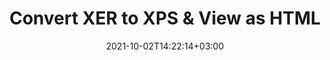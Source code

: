 ---
############################# Static ############################
layout: "autogen"
date: 2021-10-02T14:22:14+03:00
draft: false
path: "total/net/conversion/xer-to-xps/"

############################# Head ############################
head_title: "Convert XER to XPS in C# VB.NET & View as HTML"
head_description: "Code example to convert XER to XPS and 100+ other file formats in .NET (C#, VB.NET, ASP.NET & .NET Core) applications. Display the Converted XPS document as HTML viewer."

############################# Header ############################
title: "Convert XER to XPS & View as HTML"
description: "Programmatically convert XER to XPS in .NET applications using flexible options to customize the resultant document. Convert the complete document or specific pages based on page numbers or selective page ranges using the .NET document conversion library."

############################# SubMenu ############################
submenu:
    enable: false

############################# Content ############################
content:
    enable: true
    block:
    - title_left: "XER to XPS Conversion in C# .NET"
      content_left: |
          XER to XPS file conversion using C#. Add watermark and view the converted document as HTML without using any external software.

          -   Create **Converter** object to convert XER document
          -   Set the convert options for XPS format
          -   Call **Convert** method of **Converter** class instance for conversion to XPS
          -   Set options for HTML viewer
          -   Create **Viewer** object to view converted XPS as HTML
          
      title_right: "Convert Whole Document or Specific Pages"
      content_right: |
          You require `GroupDocs.Conversion` & `GroupDocs.Viewer` namespaces to convert between a wide range of popular document types such as PDF, Microsoft Word, Excel, PowerPoint, Project, Outlook, HTML, diagrams and image file formats. Explore other [.NET APIs for Office documents](https://products.conholdate.com/total/net/) as offered by Conholdate.Total.
          
          Get the respective assembly files from the [downloads](https://downloads.conholdate.com/total/net) or fetch the whole package from [Nuget](https://www.nuget.org/packages/Conholdate.Total/) to add 'Conholdate.Total` directly in your workspace.
          
      code: |
          ```cs {linenos=false}
          // Convert XER to XPS using GroupDocs.Conversion API
          // Create Converter object to convert XER document
          using (Converter converter = new Converter("input.xer"))
          {
              // set the convert options for XPS format
              var convertOptions = converter.GetPossibleConversions()["xps"].ConvertOptions;

              // convert to XPS format
              converter.Convert("output.xps", convertOptions);
          }

          // Set options for HTML viewer
          HtmlViewOptions viewOptions = HtmlViewOptions.ForEmbeddedResources("output{0}.html");

          // Create Viewer object to view converted XPS as HTML
          using (Viewer viewer = new Viewer("output.xps"))
          {
              viewer.View(viewOptions);
          }
          ```
    - title_left: "Add Watermark to Converted XPS in C#"
      content_left: |
          Accurately convert documents (XER to XPS) exactly as the original file and apply text or image watermarks to the converted document pages using C# .NET.

          -   Create **Converter** object to convert XER document
          -   Create new instance of **WatermarkOptions** class
          -   Specify watermark properties (color, width, text, image etc)
          -   Instantiate the proper **ConvertOptions** class
          -   Set **Watermark** property of the **ConvertOptions** instance
          -   Call **Convert** method of **Converter** class instance for conversion to XPS
        
      title_right: "Source Document Information Extraction"
      content_right: |
          The documents information extraction feature not only allows getting the basic information about the source document file but it also supports extracting some valuable file-format specific information such as project start and end dates of a Microsoft Project file, any printing restrictions on a PDF document, list of folders enclosed in an Outlook data file etc. 

          Convert popular document file formats on different operating systems such as Windows, Linux or macOS while using platforms such as Windows Azure, Mono and Xamarin.
          
      code: |
          ```cs {linenos=false}
          // Create Converter object to convert XER document
          using (Converter converter = new Converter("input.xer"))
          {
              // Create new instance of WatermarkOptions class
              WatermarkOptions watermark = new WatermarkOptions
              {
                  Text = "Sample watermark",
                  Color = Color.Red,
                  Width = 100,
                  Height = 100,
                  Background = true
              };

              // Instantiate the proper ConvertOptions class
              PdfConvertOptions options = new PdfConvertOptions
              {
                  Watermark = watermark
              };

              // convert to XPS format
              converter.Convert("output.xps", options);
          }
          ```
############################# About Formats ############################
about_formats:
    enable: false
############################# More Formats ############################
more_formats:
    enable: true
    auto: false
    other_out_formats: PDF DOCX DOT DOTX DOTM TXT RTF HTML MHTML XLS XLSX XLSM XLT XLTX XLTM CSV DIF PPT PPTX PPS PPSX POT POTX POTM ODT OTT OTP ODP ODS EMZ WMZ SVGZ TEX DCM WMF BMP PNG GIF JPEG TIFF
############################# Back to top ###############################
back_to_top:
  enable: true
---